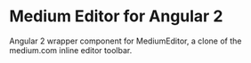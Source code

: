 # Medium Editor for Angular 2

Angular 2 wrapper component for MediumEditor, a clone of the medium.com inline editor toolbar.
